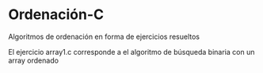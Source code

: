 # Ordenación-C
Algoritmos de ordenación en forma de ejercicios resueltos

El ejercicio array1.c corresponde a el algoritmo de búsqueda binaria con un array ordenado
